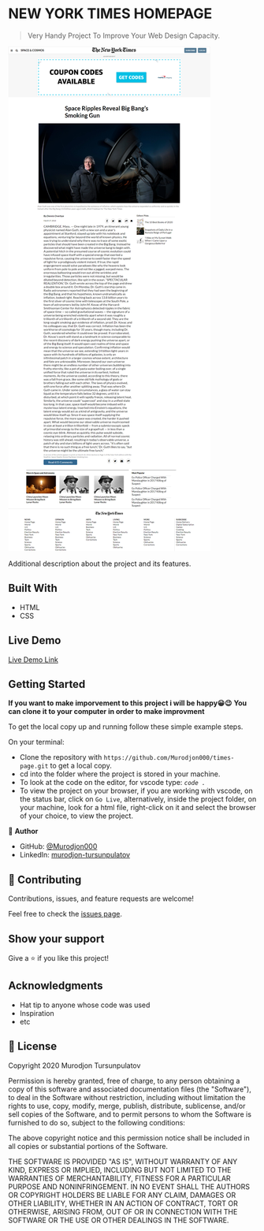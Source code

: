 # NEW YORK TIMES HOMEPAGE

> Very Handy Project To Improve Your Web Design Capacity.

![screenshot](./app_screenshot.png)

Additional description about the project and its features.

## Built With

- HTML
- CSS

## Live Demo

[Live Demo Link](https://murodjon000.github.io/times-page/)

## Getting Started

**If you want to make imporvement to this project i will be happy😀😉**
**You can clone it to your computer in order to make improvment**

To get the local copy up and running follow these simple example steps.

On your terminal:

- Clone the repository with `https://github.com/Murodjon000/times-page.git` to get a local copy.
- cd into the folder where the project is stored in your machine.
- To look at the code on the editor, for vscode type: _`code . `_
- To view the project on your browser, if you are working with vscode, on the status bar, click on `Go Live`,
  alternatively, inside the project folder, on your machine, look for a html file, right-click on it and
  select the browser of your choice, to view the project.

👤 **Author**

- GitHub: [@Murodjon000](https://github.com/Murodjon000)
- LinkedIn: [murodjon-tursunpulatov](https://www.linkedin.com/in/murodjon-tursunpulatov-5189481b3/)

## 🤝 Contributing

Contributions, issues, and feature requests are welcome!

Feel free to check the [issues page](https://github.com/Murodjon000/times-page/issues).

## Show your support

Give a ⭐️ if you like this project!

## Acknowledgments

- Hat tip to anyone whose code was used
- Inspiration
- etc

## 📝 License

Copyright 2020 Murodjon Tursunpulatov

Permission is hereby granted, free of charge, to any person obtaining a copy of this software and associated documentation files (the "Software"), to deal in the Software without restriction, including without limitation the rights to use, copy, modify, merge, publish, distribute, sublicense, and/or sell copies of the Software, and to permit persons to whom the Software is furnished to do so, subject to the following conditions:

The above copyright notice and this permission notice shall be included in all copies or substantial portions of the Software.

THE SOFTWARE IS PROVIDED "AS IS", WITHOUT WARRANTY OF ANY KIND, EXPRESS OR IMPLIED, INCLUDING BUT NOT LIMITED TO THE WARRANTIES OF MERCHANTABILITY, FITNESS FOR A PARTICULAR PURPOSE AND NONINFRINGEMENT. IN NO EVENT SHALL THE AUTHORS OR COPYRIGHT HOLDERS BE LIABLE FOR ANY CLAIM, DAMAGES OR OTHER LIABILITY, WHETHER IN AN ACTION OF CONTRACT, TORT OR OTHERWISE, ARISING FROM, OUT OF OR IN CONNECTION WITH THE SOFTWARE OR THE USE OR OTHER DEALINGS IN THE SOFTWARE.
